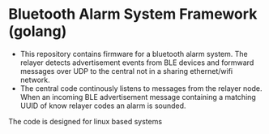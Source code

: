 # Bluetooth Alarm System Framework (golang)

 - This repository contains firmware for a bluetooth alarm system. The relayer detects advertisement events from BLE devices and formward
   messages over UDP to the central not in a sharing ethernet/wifi network.
 - The central code continously listens to messages from the relayer node. When an incoming BLE advertisement message containing
   a matching UUID of know relayer codes an alarm is sounded.

The code is designed for linux based systems
